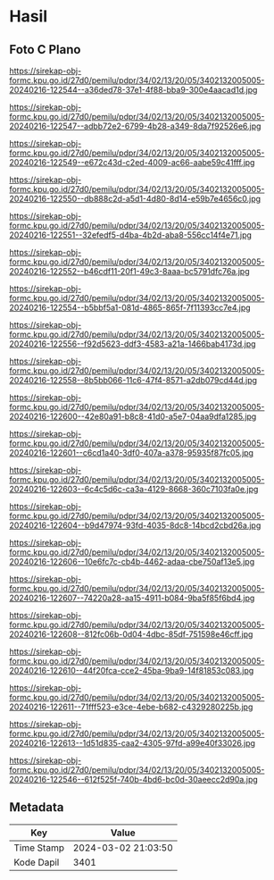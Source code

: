 # Hasil

## Foto C Plano

https://sirekap-obj-formc.kpu.go.id/27d0/pemilu/pdpr/34/02/13/20/05/3402132005005-20240216-122544--a36ded78-37e1-4f88-bba9-300e4aacad1d.jpg

https://sirekap-obj-formc.kpu.go.id/27d0/pemilu/pdpr/34/02/13/20/05/3402132005005-20240216-122547--adbb72e2-6799-4b28-a349-8da7f92526e6.jpg

https://sirekap-obj-formc.kpu.go.id/27d0/pemilu/pdpr/34/02/13/20/05/3402132005005-20240216-122549--e672c43d-c2ed-4009-ac66-aabe59c41fff.jpg

https://sirekap-obj-formc.kpu.go.id/27d0/pemilu/pdpr/34/02/13/20/05/3402132005005-20240216-122550--db888c2d-a5d1-4d80-8d14-e59b7e4656c0.jpg

https://sirekap-obj-formc.kpu.go.id/27d0/pemilu/pdpr/34/02/13/20/05/3402132005005-20240216-122551--32efedf5-d4ba-4b2d-aba8-556cc14f4e71.jpg

https://sirekap-obj-formc.kpu.go.id/27d0/pemilu/pdpr/34/02/13/20/05/3402132005005-20240216-122552--b46cdf11-20f1-49c3-8aaa-bc5791dfc76a.jpg

https://sirekap-obj-formc.kpu.go.id/27d0/pemilu/pdpr/34/02/13/20/05/3402132005005-20240216-122554--b5bbf5a1-081d-4865-865f-7f11393cc7e4.jpg

https://sirekap-obj-formc.kpu.go.id/27d0/pemilu/pdpr/34/02/13/20/05/3402132005005-20240216-122556--f92d5623-ddf3-4583-a21a-1466bab4173d.jpg

https://sirekap-obj-formc.kpu.go.id/27d0/pemilu/pdpr/34/02/13/20/05/3402132005005-20240216-122558--8b5bb066-11c6-47f4-8571-a2db079cd44d.jpg

https://sirekap-obj-formc.kpu.go.id/27d0/pemilu/pdpr/34/02/13/20/05/3402132005005-20240216-122600--42e80a91-b8c8-41d0-a5e7-04aa9dfa1285.jpg

https://sirekap-obj-formc.kpu.go.id/27d0/pemilu/pdpr/34/02/13/20/05/3402132005005-20240216-122601--c6cd1a40-3df0-407a-a378-95935f87fc05.jpg

https://sirekap-obj-formc.kpu.go.id/27d0/pemilu/pdpr/34/02/13/20/05/3402132005005-20240216-122603--6c4c5d6c-ca3a-4129-8668-360c7103fa0e.jpg

https://sirekap-obj-formc.kpu.go.id/27d0/pemilu/pdpr/34/02/13/20/05/3402132005005-20240216-122604--b9d47974-93fd-4035-8dc8-14bcd2cbd26a.jpg

https://sirekap-obj-formc.kpu.go.id/27d0/pemilu/pdpr/34/02/13/20/05/3402132005005-20240216-122606--10e6fc7c-cb4b-4462-adaa-cbe750af13e5.jpg

https://sirekap-obj-formc.kpu.go.id/27d0/pemilu/pdpr/34/02/13/20/05/3402132005005-20240216-122607--74220a28-aa15-4911-b084-9ba5f85f6bd4.jpg

https://sirekap-obj-formc.kpu.go.id/27d0/pemilu/pdpr/34/02/13/20/05/3402132005005-20240216-122608--812fc06b-0d04-4dbc-85df-751598e46cff.jpg

https://sirekap-obj-formc.kpu.go.id/27d0/pemilu/pdpr/34/02/13/20/05/3402132005005-20240216-122610--44f20fca-cce2-45ba-9ba9-14f81853c083.jpg

https://sirekap-obj-formc.kpu.go.id/27d0/pemilu/pdpr/34/02/13/20/05/3402132005005-20240216-122611--71fff523-e3ce-4ebe-b682-c4329280225b.jpg

https://sirekap-obj-formc.kpu.go.id/27d0/pemilu/pdpr/34/02/13/20/05/3402132005005-20240216-122613--1d51d835-caa2-4305-97fd-a99e40f33026.jpg

https://sirekap-obj-formc.kpu.go.id/27d0/pemilu/pdpr/34/02/13/20/05/3402132005005-20240216-122546--612f525f-740b-4bd6-bc0d-30aeecc2d90a.jpg


## Metadata

| Key        | Value               |
| ---------- | ------------------- |
| Time Stamp | 2024-03-02 21:03:50 |
| Kode Dapil | 3401                |



